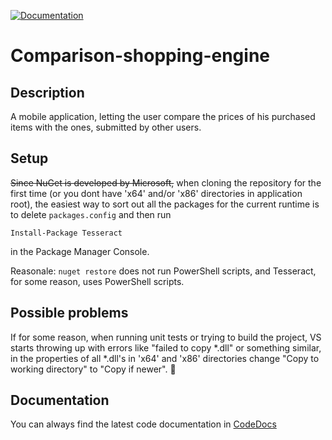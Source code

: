 [![Documentation](https://codedocs.xyz/gedgaudasnikita/Comparison-shopping-engine.svg)](https://codedocs.xyz/gedgaudasnikita/Comparison-shopping-engine/)
# Comparison-shopping-engine

## Description
A mobile application, letting the user compare the prices of his purchased items with the ones, submitted by other users.

## Setup
~~Since NuGet is developed by Microsoft,~~ when cloning the repository for the first time (or you dont have 'x64' and/or 'x86' directories in application root), the easiest way to sort out all the packages for the current runtime is to delete `packages.config` and then run

```
Install-Package Tesseract
```

in the Package Manager Console. 

Reasonale: `nuget restore` does not run PowerShell scripts, and Tesseract, for some reason, uses PowerShell scripts.

## Possible problems
If for some reason, when running unit tests or trying to build the project, VS starts throwing up with errors like "failed to copy *.dll" or something similar, in the properties of all *.dll's in 'x64' and 'x86' directories change "Copy to working directory" to "Copy if newer". 🙂

## Documentation
You can always find the latest code documentation in [CodeDocs](https://codedocs.xyz/gedgaudasnikita/Comparison-shopping-engine/)


